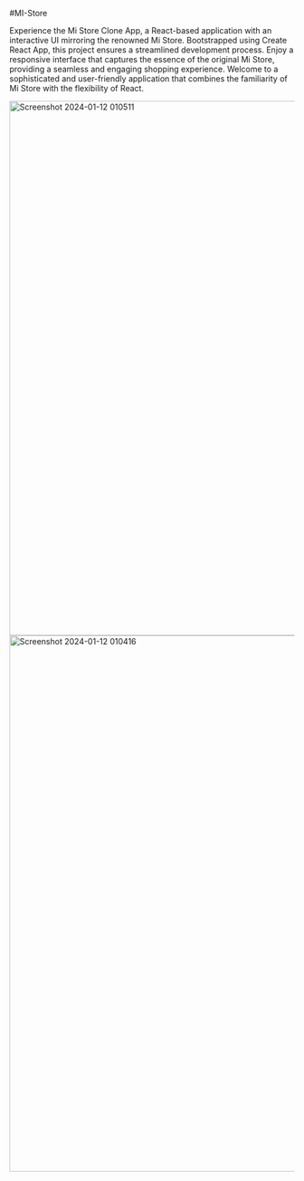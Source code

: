 #MI-Store 


Experience the Mi Store Clone App, a React-based application with an interactive UI mirroring the renowned Mi Store.
Bootstrapped using Create React App, this project ensures a streamlined development process.
Enjoy a responsive interface that captures the essence of the original Mi Store, providing a
seamless and engaging shopping experience. Welcome to a sophisticated and user-friendly application
that combines the familiarity of Mi Store with the flexibility of React.

<img width="945" alt="Screenshot 2024-01-12 010511" src="https://github.com/ujjawal-yadav/Mi-store/assets/81307555/8da4254b-e5b3-4868-b88d-78366dbbcfd6">


<img width="948" alt="Screenshot 2024-01-12 010416" src="https://github.com/ujjawal-yadav/Mi-store/assets/81307555/b8be5540-e8ac-4496-ab98-5c0fcc5c333e">

